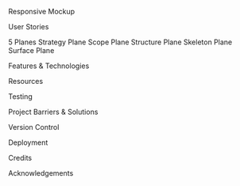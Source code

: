 Responsive Mockup

User Stories

5 Planes
  Strategy Plane
  Scope Plane
  Structure Plane
  Skeleton Plane
  Surface Plane

Features & Technologies

Resources

Testing

Project Barriers & Solutions

Version Control

Deployment

Credits

Acknowledgements
